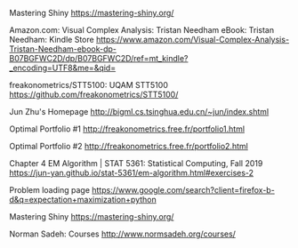 Mastering Shiny
https://mastering-shiny.org/

Amazon.com: Visual Complex Analysis: Tristan Needham eBook: Tristan Needham: Kindle Store
https://www.amazon.com/Visual-Complex-Analysis-Tristan-Needham-ebook-dp-B07BGFWC2D/dp/B07BGFWC2D/ref=mt_kindle?_encoding=UTF8&me=&qid=

freakonometrics/STT5100: UQAM STT5100
https://github.com/freakonometrics/STT5100/

Jun Zhu's Homepage
http://bigml.cs.tsinghua.edu.cn/~jun/index.shtml

Optimal Portfolio #1
http://freakonometrics.free.fr/portfolio1.html

Optimal Portfolio #2
http://freakonometrics.free.fr/portfolio2.html

Chapter 4 EM Algorithm | STAT 5361: Statistical Computing, Fall 2019
https://jun-yan.github.io/stat-5361/em-algorithm.html#exercises-2

Problem loading page
https://www.google.com/search?client=firefox-b-d&q=expectation+maximization+python

Mastering Shiny
https://mastering-shiny.org/

Norman Sadeh: Courses
http://www.normsadeh.org/courses/

